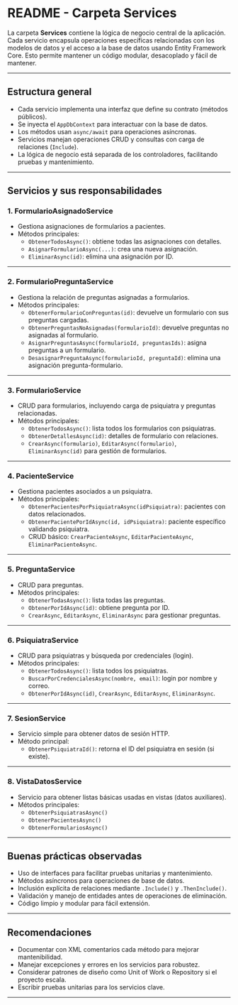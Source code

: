# README - Carpeta Services

La carpeta **Services** contiene la lógica de negocio central de la aplicación. Cada servicio encapsula operaciones específicas relacionadas con los modelos de datos y el acceso a la base de datos usando Entity Framework Core. Esto permite mantener un código modular, desacoplado y fácil de mantener.

---

## Estructura general

- Cada servicio implementa una interfaz que define su contrato (métodos públicos).
- Se inyecta el `AppDbContext` para interactuar con la base de datos.
- Los métodos usan `async/await` para operaciones asíncronas.
- Servicios manejan operaciones CRUD y consultas con carga de relaciones (`Include`).
- La lógica de negocio está separada de los controladores, facilitando pruebas y mantenimiento.

---

## Servicios y sus responsabilidades

### 1. **FormularioAsignadoService**

- Gestiona asignaciones de formularios a pacientes.
- Métodos principales:
  - `ObtenerTodosAsync()`: obtiene todas las asignaciones con detalles.
  - `AsignarFormularioAsync(...)`: crea una nueva asignación.
  - `EliminarAsync(id)`: elimina una asignación por ID.

---

### 2. **FormularioPreguntaService**

- Gestiona la relación de preguntas asignadas a formularios.
- Métodos principales:
  - `ObtenerFormularioConPreguntas(id)`: devuelve un formulario con sus preguntas cargadas.
  - `ObtenerPreguntasNoAsignadas(formularioId)`: devuelve preguntas no asignadas al formulario.
  - `AsignarPreguntasAsync(formularioId, preguntasIds)`: asigna preguntas a un formulario.
  - `DesasignarPreguntaAsync(formularioId, preguntaId)`: elimina una asignación pregunta-formulario.

---

### 3. **FormularioService**

- CRUD para formularios, incluyendo carga de psiquiatra y preguntas relacionadas.
- Métodos principales:
  - `ObtenerTodosAsync()`: lista todos los formularios con psiquiatras.
  - `ObtenerDetallesAsync(id)`: detalles de formulario con relaciones.
  - `CrearAsync(formulario)`, `EditarAsync(formulario)`, `EliminarAsync(id)` para gestión de formularios.

---

### 4. **PacienteService**

- Gestiona pacientes asociados a un psiquiatra.
- Métodos principales:
  - `ObtenerPacientesPorPsiquiatraAsync(idPsiquiatra)`: pacientes con datos relacionados.
  - `ObtenerPacientePorIdAsync(id, idPsiquiatra)`: paciente específico validando psiquiatra.
  - CRUD básico: `CrearPacienteAsync`, `EditarPacienteAsync`, `EliminarPacienteAsync`.

---

### 5. **PreguntaService**

- CRUD para preguntas.
- Métodos principales:
  - `ObtenerTodasAsync()`: lista todas las preguntas.
  - `ObtenerPorIdAsync(id)`: obtiene pregunta por ID.
  - `CrearAsync`, `EditarAsync`, `EliminarAsync` para gestionar preguntas.

---

### 6. **PsiquiatraService**

- CRUD para psiquiatras y búsqueda por credenciales (login).
- Métodos principales:
  - `ObtenerTodosAsync()`: lista todos los psiquiatras.
  - `BuscarPorCredencialesAsync(nombre, email)`: login por nombre y correo.
  - `ObtenerPorIdAsync(id)`, `CrearAsync`, `EditarAsync`, `EliminarAsync`.

---

### 7. **SesionService**

- Servicio simple para obtener datos de sesión HTTP.
- Método principal:
  - `ObtenerPsiquiatraId()`: retorna el ID del psiquiatra en sesión (si existe).

---

### 8. **VistaDatosService**

- Servicio para obtener listas básicas usadas en vistas (datos auxiliares).
- Métodos principales:
  - `ObtenerPsiquiatrasAsync()`
  - `ObtenerPacientesAsync()`
  - `ObtenerFormulariosAsync()`

---

## Buenas prácticas observadas

- Uso de interfaces para facilitar pruebas unitarias y mantenimiento.
- Métodos asíncronos para operaciones de base de datos.
- Inclusión explícita de relaciones mediante `.Include()` y `.ThenInclude()`.
- Validación y manejo de entidades antes de operaciones de eliminación.
- Código limpio y modular para fácil extensión.

---

## Recomendaciones

- Documentar con XML comentarios cada método para mejorar mantenibilidad.
- Manejar excepciones y errores en los servicios para robustez.
- Considerar patrones de diseño como Unit of Work o Repository si el proyecto escala.
- Escribir pruebas unitarias para los servicios clave.

---